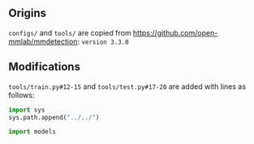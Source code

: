 ## Origins 
`configs/` and `tools/` are copied from https://github.com/open-mmlab/mmdetection: `version 3.3.0`


## Modifications
`tools/train.py#12-15` and `tools/test.py#17-20` are added with lines as follows:

 ```python
import sys
sys.path.append("../../")

import models
```
